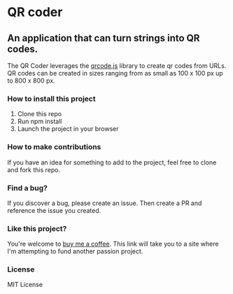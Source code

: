 # QR coder

## An application that can turn strings into QR codes.

The QR Coder leverages the [qrcode.js](https://github.com/davidshimjs/qrcodejs) library to create qr codes from URLs. QR codes can be created in sizes ranging from as small as 100 x 100 px up to 800 x 800 px.

### How to install this project

1. Clone this repo
2. Run npm install
3. Launch the project in your browser

### How to make contributions

If you have an idea for something to add to the project, feel free to clone and fork this repo.

### Find a bug?

If you discover a bug, please create an issue. Then create a PR and reference the issue you created.

### Like this project?

You're welcome to [buy me a coffee](https://ko-fi.com/holgermuellerart). This link will take you to a site where I'm attempting to fund another passion project.

### License

MIT License
